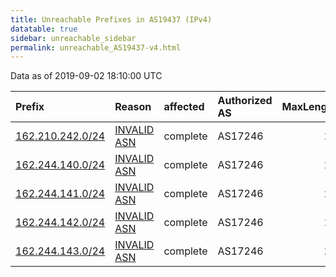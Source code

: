 ```yaml
---
title: Unreachable Prefixes in AS19437 (IPv4)
datatable: true
sidebar: unreachable_sidebar
permalink: unreachable_AS19437-v4.html
---
```


Data as of 2019-09-02 18:10:00 UTC


<div class="datatable-begin"></div>

| Prefix                                                     | Reason                                                                                                  | affected   | Authorized AS   |   MaxLength | Anchor                           |   unreachable /24s |
|:-----------------------------------------------------------|:--------------------------------------------------------------------------------------------------------|:-----------|:----------------|------------:|:---------------------------------|-------------------:|
| [162.210.242.0/24](https://stat.ripe.net/162.210.242.0/24) | [INVALID ASN](https://rpki-validator.ripe.net/announcement-preview?asn=AS19437&prefix=162.210.242.0/24) | complete   | AS17246         |          24 | [ARIN](unreachable_ARIN-v4.html) |                  1 |
| [162.244.140.0/24](https://stat.ripe.net/162.244.140.0/24) | [INVALID ASN](https://rpki-validator.ripe.net/announcement-preview?asn=AS19437&prefix=162.244.140.0/24) | complete   | AS17246         |          24 | [ARIN](unreachable_ARIN-v4.html) |                  1 |
| [162.244.141.0/24](https://stat.ripe.net/162.244.141.0/24) | [INVALID ASN](https://rpki-validator.ripe.net/announcement-preview?asn=AS19437&prefix=162.244.141.0/24) | complete   | AS17246         |          24 | [ARIN](unreachable_ARIN-v4.html) |                  1 |
| [162.244.142.0/24](https://stat.ripe.net/162.244.142.0/24) | [INVALID ASN](https://rpki-validator.ripe.net/announcement-preview?asn=AS19437&prefix=162.244.142.0/24) | complete   | AS17246         |          24 | [ARIN](unreachable_ARIN-v4.html) |                  1 |
| [162.244.143.0/24](https://stat.ripe.net/162.244.143.0/24) | [INVALID ASN](https://rpki-validator.ripe.net/announcement-preview?asn=AS19437&prefix=162.244.143.0/24) | complete   | AS17246         |          24 | [ARIN](unreachable_ARIN-v4.html) |                  1 |

<div class="datatable-end"></div>